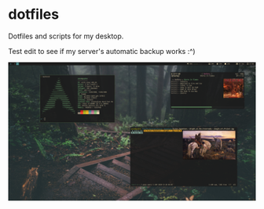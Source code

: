 # dotfiles

Dotfiles and scripts for my desktop.

Test edit to see if my server's automatic backup works :^)

<img src="/scrot.png" width="800">
